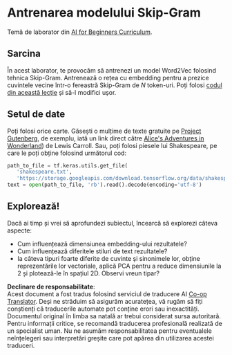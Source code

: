 <!--
CO_OP_TRANSLATOR_METADATA:
{
  "original_hash": "5130f01fdc5ebb83032b23d489027aac",
  "translation_date": "2025-08-25T21:58:14+00:00",
  "source_file": "lessons/5-NLP/15-LanguageModeling/lab/README.md",
  "language_code": "ro"
}
-->
# Antrenarea modelului Skip-Gram

Temă de laborator din [AI for Beginners Curriculum](https://github.com/microsoft/ai-for-beginners).

## Sarcina

În acest laborator, te provocăm să antrenezi un model Word2Vec folosind tehnica Skip-Gram. Antrenează o rețea cu embedding pentru a prezice cuvintele vecine într-o fereastră Skip-Gram de $N$ token-uri. Poți folosi [codul din această lecție](../../../../../../lessons/5-NLP/15-LanguageModeling/CBoW-TF.ipynb) și să-l modifici ușor.

## Setul de date

Poți folosi orice carte. Găsești o mulțime de texte gratuite pe [Project Gutenberg](https://www.gutenberg.org/), de exemplu, iată un link direct către [Alice's Adventures in Wonderland](https://www.gutenberg.org/files/11/11-0.txt)) de Lewis Carroll. Sau, poți folosi piesele lui Shakespeare, pe care le poți obține folosind următorul cod:

```python
path_to_file = tf.keras.utils.get_file(
   'shakespeare.txt', 
   'https://storage.googleapis.com/download.tensorflow.org/data/shakespeare.txt')
text = open(path_to_file, 'rb').read().decode(encoding='utf-8')
```

## Explorează!

Dacă ai timp și vrei să aprofundezi subiectul, încearcă să explorezi câteva aspecte:

* Cum influențează dimensiunea embedding-ului rezultatele?
* Cum influențează diferitele stiluri de text rezultatele?
* Ia câteva tipuri foarte diferite de cuvinte și sinonimele lor, obține reprezentările lor vectoriale, aplică PCA pentru a reduce dimensiunile la 2 și plotează-le în spațiul 2D. Observi vreun tipar?

**Declinare de responsabilitate**:  
Acest document a fost tradus folosind serviciul de traducere AI [Co-op Translator](https://github.com/Azure/co-op-translator). Deși ne străduim să asigurăm acuratețea, vă rugăm să fiți conștienți că traducerile automate pot conține erori sau inexactități. Documentul original în limba sa natală ar trebui considerat sursa autoritară. Pentru informații critice, se recomandă traducerea profesională realizată de un specialist uman. Nu ne asumăm responsabilitatea pentru eventualele neînțelegeri sau interpretări greșite care pot apărea din utilizarea acestei traduceri.